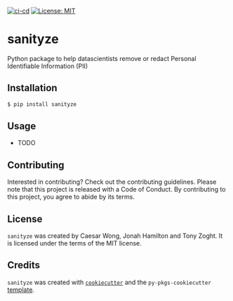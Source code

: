 [![ci-cd](https://github.com/UBC-MDS/sanityze/actions/workflows/ci-cd.yml/badge.svg)](https://github.com/UBC-MDS/sanityze/actions/workflows/ci-cd.yml) [![License: MIT](https://img.shields.io/badge/License-MIT-yellow.svg)](https://opensource.org/licenses/MIT)
# sanityze

Python package to help datascientists remove or redact Personal Identifiable Information (PII) 

## Installation

```bash
$ pip install sanityze
```

## Usage

- TODO

## Contributing

Interested in contributing? Check out the contributing guidelines. Please note that this project is released with a Code of Conduct. By contributing to this project, you agree to abide by its terms.

## License

`sanityze` was created by Caesar Wong, Jonah Hamilton and Tony Zoght. It is licensed under the terms of the MIT license.

## Credits

`sanityze` was created with [`cookiecutter`](https://cookiecutter.readthedocs.io/en/latest/) and the `py-pkgs-cookiecutter` [template](https://github.com/py-pkgs/py-pkgs-cookiecutter).
